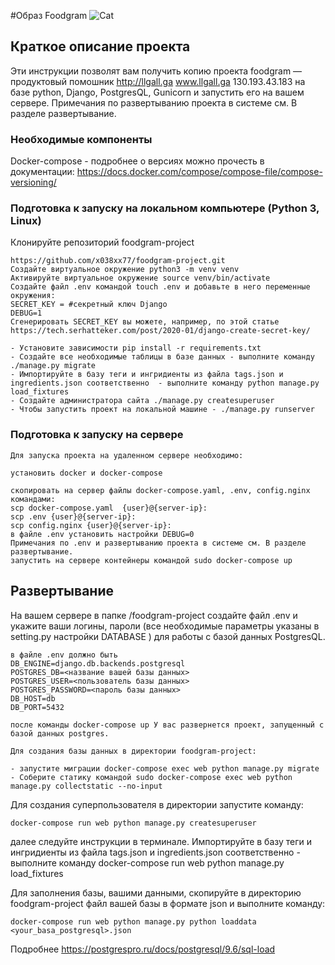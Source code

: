 #Образ Foodgram
![Cat](https://github.com/x038xx77/foodgram-project/workflows/Foodgram/badge.svg)
## Краткое описание проекта

Эти инструкции позволят вам получить копию проекта foodgram — продуктовый помошник http://llgall.ga www.llgall.ga 130.193.43.183 на базе python, Django, PostgresQL, Gunicorn и запустить его на вашем сервере. Примечания по развертыванию проекта в системе см. В разделе развертывание.

### Необходимые компоненты
Docker-compose - подробнее о версиях можно прочесть в документации:
https://docs.docker.com/compose/compose-file/compose-versioning/


### Подготовка к запуску на локальном компьютере (Python 3, Linux)
Клонируйте репозиторий foodgram-project
```
https://github.com/x038xx77/foodgram-project.git
Создайте виртуальное окружение python3 -m venv venv
Активируйте виртуальное окружение source venv/bin/activate
Создайте файл .env командой touch .env и добавьте в него переменные окружения:
SECRET_KEY = #секретный ключ Django
DEBUG=1
Сгенерировать SECRET_KEY вы можете, например, по этой статье https://tech.serhatteker.com/post/2020-01/django-create-secret-key/

- Установите зависимости pip install -r requirements.txt
- Создайте все необходимые таблицы в базе данных - выполните команду ./manage.py migrate
- Импортируйте в базу теги и ингридиенты из файла tags.json и ingredients.json соответственно  - выполните команду python manage.py load_fixtures
- Создайте администратора сайта ./manage.py createsuperuser
- Чтобы запустить проект на локальной машине - ./manage.py runserver
```
### Подготовка к запуску на сервере
```
Для запуска проекта на удаленном сервере необходимо:

установить docker и docker-compose

скопировать на сервер файлы docker-compose.yaml, .env, config.nginx командами:
scp docker-compose.yaml  {user}@{server-ip}:
scp .env {user}@{server-ip}:
scp config.nginx {user}@{server-ip}:
в файле .env установить настройки DEBUG=0
Примечания по .env и развертыванию проекта в системе см. В разделе развертывание.
запустить на сервере контейнеры командой sudo docker-compose up
```
## Развертывание
На вашем сервере в папке /foodgram-project создайте файл .env и укажите ваши логины, пароли (все необходимые 
параметры указаны в setting.py настройки DATABASE ) для работы с базой данных PostgresQL.

```  
в файле .env должно быть
DB_ENGINE=django.db.backends.postgresql
POSTGRES_DB=<название вашей базы данных>
POSTGRES_USER=<пользователь базы данных>
POSTGRES_PASSWORD=<пароль базы данных>
DB_HOST=db
DB_PORT=5432
```
```
после команды docker-compose up У вас развернется проект, запущенный с базой данных postgres.

Для создания базы данных в директории foodgram-project:
  
- запустите миграции docker-compose exec web python manage.py migrate
- Соберите статику командой sudo docker-compose exec web python manage.py collectstatic --no-input
```
Для создания суперпользователя в директории запустите команду:

```  
docker-compose run web python manage.py createsuperuser
```
далее следуйте инструкции в терминале.
Импортируйте в базу теги и ингридиенты из файла tags.json и ingredients.json соответственно  - выполните команду docker-compose run web python manage.py load_fixtures

Для заполнения базы, вашими данными, скопируйте в директорию foodgram-project файл вашей базы в формате json 
и выполните команду:
```     
docker-compose run web python manage.py python loaddata <your_basa_postgresql>.json
``` 
Подробнее https://postgrespro.ru/docs/postgresql/9.6/sql-load